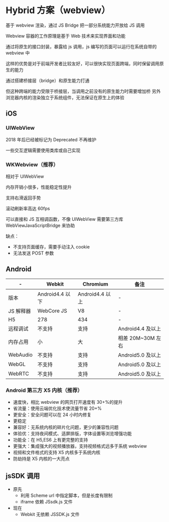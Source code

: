 # Hybrid 方案（webview）

基于 webview 渲染，通过 JS Bridge 把一部分系统能力开放给 JS 调用

Webview 容器的工作原理是基于 Web 技术来实现界面和功能

通过将原生的接口封装，暴露给 js 调用，js 编写的页面可以运行在系统自带的 webview 中

这样的优势是对于前端开发者比较友好，可以很快实现页面跨端，同时保留调用原生的能力

通过搭建桥接层（bridge）和原生能力打通

但这种跨端的能力受限于桥接层，当调用之前没有的原生能力时需要增加桥
另外浏览器内核的渲染独立于系统组件，无法保证在原生上的体验

## iOS

### UIWebView

2018 年后已经被标记为 Deprecated 不再维护

一些交互逻辑需要使用类库或自己实现

### WKWebview（推荐）

相对于 UIWebView

内存开销小很多，性能稳定性提升

支持右滑返回手势

滚动刷新率高达 60fps

可以直接和 JS 互相调函数，不像 UIWebView 需要第三方库 WebViewJavaScriptBridge 来协助

缺点：

- 不支持页面缓存，需要手动注入 cookie
- 无法发送 POST 参数

## Android

| -         | Webkit          | Chromium        | 备注              |
| --------- | --------------- | --------------- | ----------------- |
| 版本      | Android4.4 以下 | Android4.4 以上 | -                 |
| JS 解释器 | WebCore JS      | V8              | -                 |
| H5        | 278             | 434             | -                 |
| 远程调试  | 不支持          | 支持            | Android4.4 及以上 |
| 内存占用  | 小              | 大              | 相差 20M~30M 左右 |
| WebAudio  | 不支持          | 支持            | Android5.0 及以上 |
| WebGL     | 不支持          | 支持            | Android5.0 及以上 |
| WebRTC    | 不支持          | 支持            | Android5.0 及以上 |

### Android 第三方 X5 内核（推荐）

- 速度快，相比 webview 的网页打开速度有 30+%的提升
- 省流量：使用云端优化技术使流量节省 20+%
- 更安全：安全问题可以在 24 小时内修复
- 更稳定
- 兼容好：无系统内核的碎片化问题，更少的兼容性问题
- 体验优：支持夜间模式、适屏排版，字体设置等浏览增强功能
- 功能全：在 H5,ES6 上有更完整的支持
- 更强大：集成强大的视频播放器，支持视频格式远多于系统 webview
- 视频和文件格式的支持 X5 内核多于系统内核
- 防劫持是 X5 内核的一大亮点

## jsSDK 调用

- 原先
  - 利用 Scheme url 中指定脚本，但是长度有限制
  - iframe 依赖 JSsdk.js 文件
- 现在
  - Webkit 无依赖 JSSDK.js 文件
